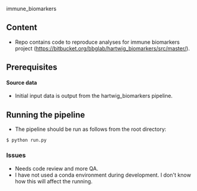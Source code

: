 immune_biomarkers

## Content
* Repo contains code to reproduce analyses for immune biomarkers project (https://bitbucket.org/bbglab/hartwig_biomarkers/src/master/). 

## Prerequisites

#### Source data
* Initial input data is output from the hartwig_biomarkers pipeline.
 
## Running the pipeline
* The pipeline should be run as follows from the root directory:
```
$ python run.py
```

### Issues
* Needs code review and more QA.
* I have not used a conda environment during development. I don't know how this will affect the running.

